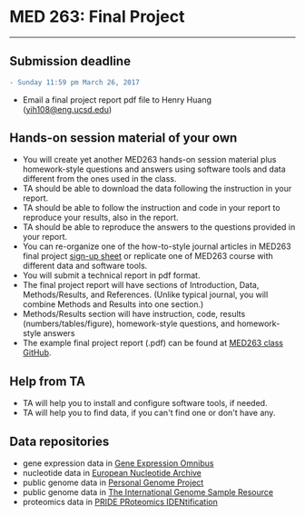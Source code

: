 
# MED 263: Final Project

---

## Submission deadline

```diff
- Sunday 11:59 pm March 26, 2017
```
- Email a final project report pdf file to Henry Huang (yih108@eng.ucsd.edu) 


## Hands-on session material of your own

- You will create yet another MED263 hands-on session material plus homework-style questions and answers using software tools and data different from the ones used in the class.
- TA should be able to download the data following the instruction in your report.
- TA should be able to follow the instruction and code in your report to reproduce your results, also in the report.
- TA should be able to reproduce the answers to the questions provided in your report.
- You can re-organize one of the how-to-style journal articles in MED263 final project [sign-up sheet](http://bit.ly/2017med263final) or replicate one of MED263 course with different data and software tools.
- You will submit a technical report in pdf format.
- The final project report will have sections of Introduction, Data, Methods/Results, and References. (Unlike typical journal, you will combine Methods and Results into one section.)
- Methods/Results section will have instruction, code, results (numbers/tables/figure), homework-style questions, and homework-style answers
- The example final project report (.pdf) can be found at [MED263 class GitHub](https://github.com/jihoonkim/MED263/blob/master/final/MED263_final_project_example.pdf).


## Help from TA

- TA will help you to install and configure software tools, if needed.
- TA will help you to find data, if you can't find one or don't have any.


## Data repositories 

- gene expression data in [Gene Expression Omnibus](https://www.ncbi.nlm.nih.gov/geo)
- nucleotide data in [European Nucleotide Archive](http://www.ebi.ac.uk/ena)
- public genome data in [Personal Genome Project](http://www.personalgenomes.org)
- public genome data in [The International Genome Sample Resource](http://www.internationalgenome.org)
- proteomics data in [PRIDE PRoteomics IDENtification](http://www.ebi.ac.uk/pride/archive)